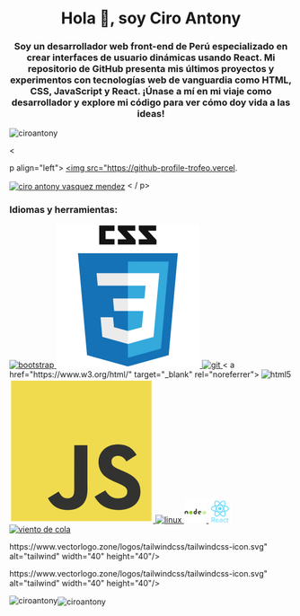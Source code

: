 <h1 align="center">Hola 👋, soy Ciro Antony</h1>
<h3 align="center">Soy un desarrollador web front-end de Perú especializado en crear interfaces de usuario dinámicas usando React. Mi repositorio de GitHub presenta mis últimos proyectos y experimentos con tecnologías web de vanguardia como HTML, CSS, JavaScript y React. ¡Únase a mí en mi viaje como desarrollador y explore mi código para ver cómo doy vida a las ideas!</h3>

<p align="left"> <img src="https://komarev.com/ghpvc/?username =ciroantony&label=Profile%20views&color=0e75b6&style=flat" alt="ciroantony" /> </p> <

p align="left"> <a href="https://github.com/ryo-ma/github-profile -trofeo"><img src="https://github-profile-trofeo.vercel.



<a href="https://linkedin.com/in/ciro antony vasquez mendez" target="blank"><img align="center" src="https://raw.githubusercontent.com/rahuldkjain/github- profile-readme-generator/master/src/images/icons/Social/linked-in-alt.svg" alt="ciro antony vasquez mendez" height="30" width="40" /></a> <
/ p>

<h3 align="left">Idiomas y herramientas:</h3>
<p align="left"> <a href="https://getbootstrap.com" target="_blank" rel="noreferrer"> <img src="https://raw.githubusercontent.com/devicons/devicon /master/icons/bootstrap/bootstrap-plain-wordmark.svg" alt="bootstrap" width="40" height="40"/> </a> <a href="https://www.w3schools.com /css/" target="_blank" rel="noreferrer"> <img src="https://raw.githubusercontent.com/devicons/devicon/master/icons/css3/css3-original-wordmark.svg" alt= "css3" ancho="40" altura="40"/> </a> <a href="https://git-scm.com/" target="_blank" rel="noreferrer"> <img src="https://www.vectorlogo.zone/logos/git-scm/git-scm-icon.svg" alt="git" width="40" height="40"/> </a> < a href="https://www.w3.org/html/" target="_blank" rel="noreferrer"> <img src="https://raw.githubusercontent.com/devicons/devicon/master/icons /html5/html5-original-wordmark.svg" alt="html5" width="40" height="40"/> </a> <a href="https://developer.mozilla.org/en-US /docs/Web/JavaScript" target="_blank" rel="noreferrer"> <img src="https://raw.githubusercontent.com/devicons/devicon/master/icons/javascript/javascript-original.svg" alt ="javascript" ancho="40" altura="40"/> </a> <a href="https://www.linux.org/" target="_blank" rel="noreferrer"> <img src="https://raw.githubusercontent.com/ devicons/devicon/master/icons/linux/linux-original.svg" alt="linux" width="40" height="40"/> </a> <a href="https://nodejs.org" target="_blank" rel="noreferrer"> <img src="https://raw.githubusercontent.com/devicons/devicon/master/icons/nodejs/nodejs-original-wordmark.svg" alt="nodejs" ancho ="40" height="40"/> </a> <a href="https://reactjs.org/" target="_blank" rel="noreferrer"> <img src="https://raw.githubusercontent.com/devicons/devicon/master/icons/react/react-original-wordmark.svg" alt="react" width="40" height="40"/> </a> <a href ="https://tailwindcss.com/" target="_blank" rel="noreferrer"> <img src="https://www.vectorlogo.zone/logos/tailwindcss/tailwindcss-icon.svg" alt=" viento de cola" ancho="40" altura="40"/> </a> </p>https://www.vectorlogo.zone/logos/tailwindcss/tailwindcss-icon.svg" alt="tailwind" width="40" height="40"/> </a> </p>https://www.vectorlogo.zone/logos/tailwindcss/tailwindcss-icon.svg" alt="tailwind" width="40" height="40"/> </a> </p>

<p><img align="left" src="https://github-readme-stats.vercel.app/api/top-langs?username=ciroantony&show_icons=true&locale=en&layout=compact" alt="ciroantony" /> </p>

<p> <img align="center" src="https://github-readme-stats.vercel.app/api?username=ciroantony&show_icons=true&locale=en" alt="ciroantony" /> </p>
